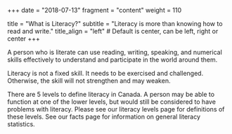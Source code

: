 +++
date = "2018-07-13"
fragment = "content"
weight = 110

title = "What is Literacy?"
subtitle = "Literacy is more than knowing how to read and write."
title_align = "left" # Default is center, can be left, right or center
+++

A person who is literate can use reading, writing, speaking, and numerical skills effectively to understand and participate in the world around them.

Literacy is not a fixed skill. It needs to be exercised and challenged. Otherwise, the skill will not strengthen and may weaken.

There are 5 levels to define literacy in Canada. A person may be able to function at one of the lower levels, but would still be considered to have problems with literacy. Please see our literacy levels page for definitions of these levels. See our facts page for information on general literacy statistics.